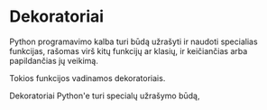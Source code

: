 # Dekoratoriai

Python programavimo kalba turi būdą užrašyti ir naudoti specialias funkcijas, rašomas virš kitų funkcijų ar klasių, ir keičiančias arba papildančias jų veikimą. 

Tokios funkcijos vadinamos dekoratoriais. 

Dekoratoriai Python'e turi specialų užrašymo būdą, 
